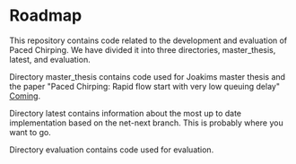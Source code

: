# Roadmap

This repository contains code related to the development and evaluation of Paced
Chirping. We have divided it into three directories, master\_thesis,
latest, and evaluation.


Directory master\_thesis contains code used for Joakims master thesis and the
paper "Paced Chirping: Rapid flow start with very low queuing delay" [Coming]().


Directory latest contains information about the most up to date implementation
based on the net-next branch. This is probably where you want to go.


Directory evaluation contains code used for evaluation.


